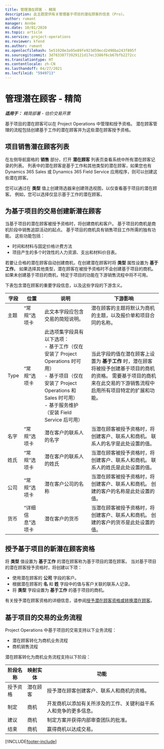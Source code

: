 ```yaml
---
title: 管理潜在顾客 - 精简
description: 此主题提供有关管理基于项目的潜在顾客的信息 (Pro)。
author: rumant
manager: Annbe
ms.date: 10/01/2020
ms.topic: article
ms.service: project-operations
ms.reviewer: kfend
ms.author: rumant
ms.openlocfilehash: 5e51920e3a95e89fe923d59ecd2498ba243f895f
ms.sourcegitcommit: 3d78338773929121d17ec3386f6cb67bfb2272cc
ms.translationtype: HT
ms.contentlocale: zh-CN
ms.lasthandoff: 04/27/2021
ms.locfileid: "5949713"
---
```

# <a name="manage-leads---lite"></a>管理潜在顾客 - 精简

_**适用于：** 精简部署 - 估价交易开票_

基于项目的潜在顾客可以在 Project Operations 中管理和授予资格。 潜在顾客管理的流程包括创建基于工作的潜在顾客并为这些潜在顾客授予资格。 

## <a name="list-of-project-sales-leads"></a>项目销售潜在顾客列表

在左侧导航窗格的 **销售** 部分，打开 **潜在顾客** 列表页查看系统中所有潜在顾客记录的列表。 列表中的潜在顾客是基于工作和其他类型的潜在顾客，如果您也有 Dynamics 365 Sales 或 Dynamics 365 Field Service 应用程序，则可以创建这些潜在顾客。

您可以通过在 **类型** 值上创建筛选器来创建筛选视图，以仅查看基于项目的潜在顾客。 例如，您可以选择仅显示基于工作的潜在顾客。

## <a name="creating-a-new-lead-for-a-project-based-deal"></a>为基于项目的交易创建新潜在顾客

当基于项目的潜在顾客被授予资格时，将创建商机和客户。 基于项目的商机是商机阶段中销售追踪活动的起点。 基于项目的商机具有销售项目工作所需的独有功能。 这些功能包括：

- 时间和材料与固定价格计费方法
- 项目产生的多个时效性的人力资源、支出和材料价目表。

若要让合格的潜在顾客自动创建商机，在创建潜在顾客时将 **类型** 属性设置为 **基于工作**。 如果选择其他类型，潜在顾客在被授予资格时不会创建基于项目的商机。 如果未创建基于项目的商机，特定于项目的功能在下游销售流程中将不可用。

下表包含潜在顾客的重要字段信息，以及这些字段的下游含义。

| **字段** | **位置** | **说明** | **下游影响** |
| --- | --- | --- | --- |
| 主题 | “常规”选项卡 | 此文本字段应包含交易的简短说明。 | 潜在顾客的主题将默认为商机的主题，以及报价单和项目合同的名称。 |
| Type | “常规”选项卡 | 此选项集字段具有以下选项：</br>- 基于工作（仅在安装了 Project Operations 时可用）</br>- 基于项目（仅在安装了 Project Operations 和 Sales 时可用）</br>- 基于服务维护（安装 Field Service 后可用） | 当此字段的值在潜在顾客上设置为 **基于工作** 时，潜在顾客将被授予创建基于项目的商机的资格。 需要基于项目的商机来在此交易的下游销售流程中启用所有项目特定的扩展和功能。 |
| 名字 | “常规”选项卡 | 潜在客户的联系人的名字 | 当潜在顾客被授予资格时，将创建客户、联系人和商机。 联系人的名字是此处设置的值。 |
| 姓氏 | “常规”选项卡 | 潜在客户的联系人的姓氏 | 当潜在顾客被授予资格时，将创建客户、联系人和商机。 联系人的姓氏是此处设置的值。 |
| 公司 | “常规”选项卡 | 潜在客户公司的名称 | 当潜在顾客被授予资格时，将创建客户、联系人和商机。 创建的客户的名称是此处设置的值。 |
| 货币 | “详细信息”选项卡 | 潜在客户的货币 | 当潜在顾客被授予资格时，将创建客户、联系人和商机。 创建的客户的货币是此处设置的值。 |

## <a name="qualify-a-new-project-based-lead"></a>授予基于项目的新潜在顾客资格

将 **类型** 值设置为 **基于工作** 的潜在顾客称为基于项目的潜在顾客。 当对基于项目的潜在顾客授予资格时，将创建以下项：

- 使用潜在顾客的 **公司** 字段的客户。
- 根据潜在顾客的 **名** 和 **姓** 字段中的值与客户关联的联系人记录。
- 将 **类型** 字段设置为 **基于工作** 的基于项目的商机。

有关授予潜在顾客资格的详细信息，请参阅[授予潜在顾客资格或转换潜在顾客](/dynamics365/sales-enterprise/qualify-lead-convert-opportunity-sales)。

## <a name="business-process-flow-for-project-based-deals"></a>基于项目的交易的业务流程

Project Operations 中基于项目的交易支持以下业务流程：

- 潜在顾客转化为商机业务流程
- 商机销售流程

潜在顾客转化为商机业务流程支持以下阶段：

| 阶段名称 | 映射实体 | 功能 |
| --- | --- | --- |
| 授予资格 | 潜在顾客 | 授予潜在顾客创建客户、联系人和商机的资格。 |
| 制定 | 商机​​ | 开发商机以添加有关所涉及的工作、关键利益干系人和竞争的更多信息。 |
| 建议 | 商机​​ | 制定方案并获得内部审查团队的批准。 |
| 结束 | 商机​​ | 赢得商机以达成交易。 |


[!INCLUDE[footer-include](../../includes/footer-banner.md)]